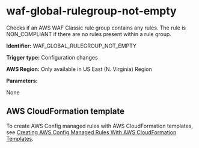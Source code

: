# waf\-global\-rulegroup\-not\-empty<a name="waf-global-rulegroup-not-empty"></a>

Checks if an AWS WAF Classic rule group contains any rules\. The rule is NON\_COMPLIANT if there are no rules present within a rule group\. 

**Identifier:** WAF\_GLOBAL\_RULEGROUP\_NOT\_EMPTY

**Trigger type:** Configuration changes

**AWS Region:** Only available in US East \(N\. Virginia\) Region

**Parameters:**

None  

## AWS CloudFormation template<a name="w79aac11c32c17b7d569c15"></a>

To create AWS Config managed rules with AWS CloudFormation templates, see [Creating AWS Config Managed Rules With AWS CloudFormation Templates](aws-config-managed-rules-cloudformation-templates.md)\.